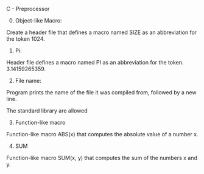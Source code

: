 C - Preprocessor

0. Object-like Macro:

Create a header file that defines a macro named SIZE as an abbreviation for the token 1024.

1. Pi:

Header file defines a macro named PI as an abbreviation for the token.
3.14159265359.

2. File name:

Program prints the name of the file it was compiled from, followed by a new line.

The standard library are allowed

3. Function-like macro

Function-like macro ABS(x) that computes the absolute value of a number x.

4. SUM

Function-like macro SUM(x, y) that computes the sum of the numbers x and y.


